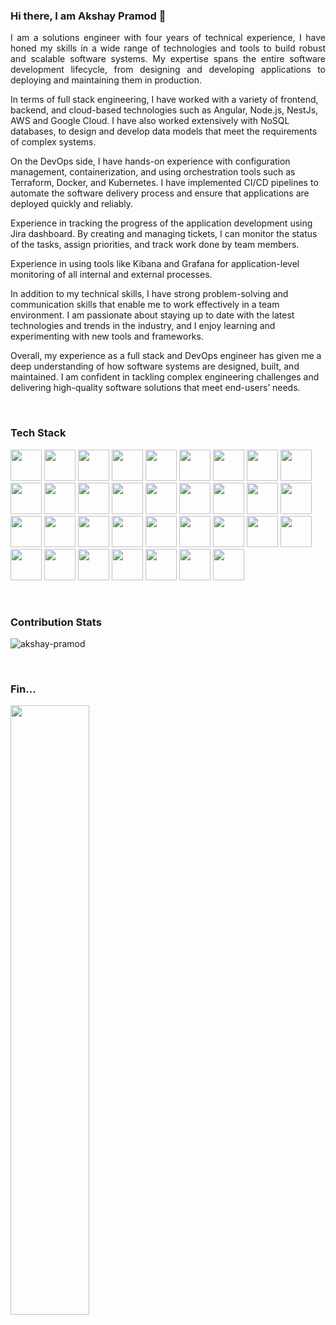 ### Hi there, I am Akshay Pramod 👋

<p style="text-align: justify"> I am a solutions engineer with four years of technical experience, I have honed my skills in a wide range of technologies and tools to build robust and scalable software systems. My expertise spans the entire software development lifecycle, from designing and developing applications to deploying and maintaining them in production.

In terms of full stack engineering, I have worked with a variety of frontend, backend, and cloud-based technologies such as Angular, Node.js, NestJs, AWS and Google Cloud. I have also worked extensively with NoSQL databases, to design and develop data models that meet the requirements of complex systems.

On the DevOps side, I have hands-on experience with configuration management, containerization, and using orchestration tools such as Terraform, Docker, and Kubernetes. I have implemented CI/CD pipelines to automate the software delivery process and ensure that applications are deployed quickly and reliably.

Experience in tracking the progress of the application development using Jira dashboard. By creating and managing tickets, I can monitor the status of the tasks, assign priorities, and track work done by team members.

Experience in using tools like Kibana and Grafana for application-level monitoring of all internal and external processes.

In addition to my technical skills, I have strong problem-solving and communication skills that enable me to work effectively in a team environment. I am passionate about staying up to date with the latest technologies and trends in the industry, and I enjoy learning and experimenting with new tools and frameworks.

Overall, my experience as a full stack and DevOps engineer has given me a deep understanding of how software systems are designed, built, and maintained. I am confident in tackling complex engineering challenges and delivering high-quality software solutions that meet end-users’ needs.
</p>


<br/>
<h3 align="left">Tech Stack</h3>
<p>
<img src="https://cdn.jsdelivr.net/gh/devicons/devicon/icons/angularjs/angularjs-original.svg" width="50" height="50"/>
<img src="https://cdn.jsdelivr.net/gh/devicons/devicon/icons/nodejs/nodejs-original.svg" width="50" height="50" />
<img src="https://cdn.jsdelivr.net/gh/devicons/devicon/icons/nestjs/nestjs-plain.svg" width="50" height="50"/>
<img src="https://cdn.jsdelivr.net/gh/devicons/devicon/icons/mongodb/mongodb-original.svg" width="50" height="50" />
<img src="https://cdn.jsdelivr.net/gh/devicons/devicon/icons/amazonwebservices/amazonwebservices-original.svg" width="50" height="50" />
<img src="https://cdn.jsdelivr.net/gh/devicons/devicon/icons/canva/canva-original.svg" width="50" height="50" />
<img src="https://cdn.jsdelivr.net/gh/devicons/devicon/icons/css3/css3-original.svg" width="50" height="50" />
<img src="https://cdn.jsdelivr.net/gh/devicons/devicon/icons/docker/docker-original.svg" width="50" height="50" />
<img src="https://cdn.jsdelivr.net/gh/devicons/devicon/icons/eslint/eslint-original.svg" width="50" height="50" />
<img src="https://cdn.jsdelivr.net/gh/devicons/devicon/icons/express/express-original.svg" width="50" height="50" />
<img src="https://cdn.jsdelivr.net/gh/devicons/devicon/icons/figma/figma-original.svg" width="50" height="50" />
<img src="https://cdn.jsdelivr.net/gh/devicons/devicon/icons/git/git-original.svg" width="50" height="50" />
<img src="https://cdn.jsdelivr.net/gh/devicons/devicon/icons/github/github-original.svg" width="50" height="50" />
<img src="https://cdn.jsdelivr.net/gh/devicons/devicon/icons/grafana/grafana-original.svg" width="50" height="50" />
<img src="https://cdn.jsdelivr.net/gh/devicons/devicon/icons/html5/html5-original.svg" width="50" height="50" />
<img src="https://cdn.jsdelivr.net/gh/devicons/devicon/icons/javascript/javascript-original.svg" width="50" height="50" />
<img src="https://cdn.jsdelivr.net/gh/devicons/devicon/icons/jira/jira-original.svg" width="50" height="50" />
<img src="https://cdn.jsdelivr.net/gh/devicons/devicon/icons/kubernetes/kubernetes-plain.svg" width="50" height="50" />
<img src="https://cdn.jsdelivr.net/gh/devicons/devicon/icons/mongodb/mongodb-original.svg" width="50" height="50" />
<img src="https://cdn.jsdelivr.net/gh/devicons/devicon/icons/nestjs/nestjs-plain.svg" width="50" height="50" />
<img src="https://cdn.jsdelivr.net/gh/devicons/devicon/icons/nginx/nginx-original.svg" width="50" height="50" />
<img src="https://cdn.jsdelivr.net/gh/devicons/devicon/icons/npm/npm-original-wordmark.svg" width="50" height="50" />
<img src="https://cdn.jsdelivr.net/gh/devicons/devicon/icons/redis/redis-original.svg" width="50" height="50" />
<img src="https://cdn.jsdelivr.net/gh/devicons/devicon/icons/sass/sass-original.svg" width="50" height="50" />
<img src="https://cdn.jsdelivr.net/gh/devicons/devicon/icons/sketch/sketch-original.svg" width="50" height="50" />
<img src="https://cdn.jsdelivr.net/gh/devicons/devicon/icons/terraform/terraform-original.svg" width="50" height="50" />
<img src="https://cdn.jsdelivr.net/gh/devicons/devicon/icons/storybook/storybook-original.svg" width="50" height="50" />
<img src="https://cdn.jsdelivr.net/gh/devicons/devicon/icons/typescript/typescript-original.svg" width="50" height="50" />
<img src="https://cdn.jsdelivr.net/gh/devicons/devicon/icons/vscode/vscode-original.svg" width="50" height="50" />
<img src="https://www.benthos.dev/img/logo.svg" width="50" height="50" />
<img src="https://www.svgrepo.com/show/353961/kibana.svg" width="50" height="50" />
<img src="https://www.drone.io/images/logo2-5d91833e3b.svg" width="50" height="50" />
<img src="https://www.vectorlogo.zone/logos/getpostman/getpostman-icon.svg" width="50" height="50" />
<img src="https://www.svgrepo.com/show/353904/insomnia.svg" width="50" height="50" />
</p>
          
          
<br/>
<h3 align="left">Contribution Stats</h3>
<p><img align="center" src="https://github-readme-streak-stats.herokuapp.com?user=akshay-pramod&theme=ocean-gradient&date_format=M%20j%5B%2C%20Y%5D&card_width=500" alt="akshay-pramod" /></p>


<br/>
<h3 align="left">Fin...</h3>

<img src="https://media1.giphy.com/media/v1.Y2lkPTc5MGI3NjExNzlmMTBlMjBjNjE2MTZiNTA5NzM1NWI4ODIzMWRhYjdlMDI3MDJkZCZlcD12MV9pbnRlcm5hbF9naWZzX2dpZklkJmN0PWc/RneIcLEosVuta/giphy.gif" width="50%"/>
